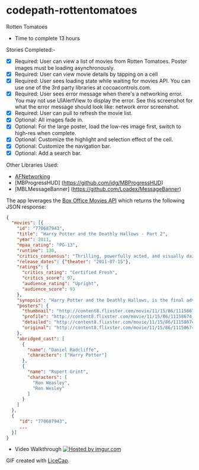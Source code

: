 codepath-rottentomatoes
=======================

Rotten Tomatoes

* Time to complete 13 hours

Stories Completed:-
* [x] Required: User can view a list of movies from Rotten Tomatoes. Poster images must be loading asynchronously.
* [x] Required: User can view movie details by tapping on a cell 
* [x] Required: User sees loading state while waiting for movies API. You can use one of the 3rd party libraries at cocoacontrols.com.
* [x] Required: User sees error message when there's a networking error. You may not use UIAlertView to display the error. See this screenshot for what the error message should look like: network error screenshot.
* [x] Required: User can pull to refresh the movie list.
* [x] Optional: All images fade in.
* [x] Optional: For the large poster, load the low-res image first, switch to high-res when complete.
* [x] Optional: Customize the highlight and selection effect of the cell.
* [x] Optional: Customize the navigation bar.
* [x] Optional: Add a search bar.

Other Libraries Used:
* [AFNetworking](https://github.com/AFNetworking/AFNetworking)
* [MBProgressHUD] (https://github.com/jdg/MBProgressHUD)
* [MBLMessageBanner] (https://github.com/Loadex/MessageBanner)

The app leverages the [Box Office Movies API](http://developer.rottentomatoes.com/docs/read/json/v10/Box_Office_Movies) which returns the following JSON response:

```json
{
  "movies": [{
    "id": "770687943",
    "title": "Harry Potter and the Deathly Hallows - Part 2",
    "year": 2011,
    "mpaa_rating": "PG-13",
    "runtime": 130,
    "critics_consensus": "Thrilling, powerfully acted, and visually dazzling...",
    "release_dates": {"theater": "2011-07-15"},
    "ratings": {
      "critics_rating": "Certified Fresh",
      "critics_score": 97,
      "audience_rating": "Upright",
      "audience_score": 93
    },
    "synopsis": "Harry Potter and the Deathly Hallows, is the final adventure...",
    "posters": {
      "thumbnail": "http://content8.flixster.com/movie/11/15/86/11158674_mob.jpg",
      "profile": "http://content8.flixster.com/movie/11/15/86/11158674_pro.jpg",
      "detailed": "http://content8.flixster.com/movie/11/15/86/11158674_det.jpg",
      "original": "http://content8.flixster.com/movie/11/15/86/11158674_ori.jpg"
    },
    "abridged_cast": [
      {
        "name": "Daniel Radcliffe",
        "characters": ["Harry Potter"]
      },
      {
        "name": "Rupert Grint",
        "characters": [
          "Ron Weasley",
          "Ron Wesley"
        ]
      }
    ]
  }, 
  {
     "id": "770687943",
     ...
  }]
}
```


* Video Walkthrough
<a href="http://imgur.com/ov5RK0y"><img src="http://i.imgur.com/ov5RK0y.gif" title="Hosted by imgur.com" /></a>

GIF created with [LiceCap](http://www.cockos.com/licecap/).
